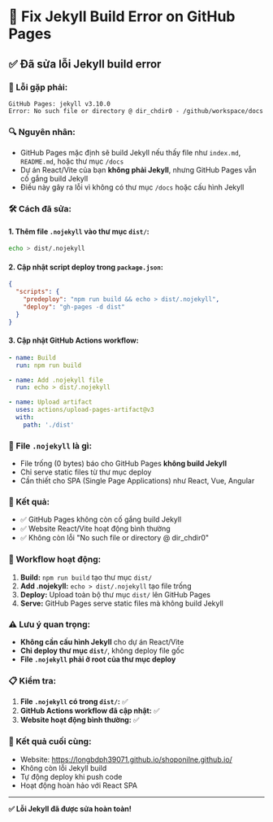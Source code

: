 # 🔧 Fix Jekyll Build Error on GitHub Pages

## ✅ Đã sửa lỗi Jekyll build error

### 🐛 Lỗi gặp phải:
```
GitHub Pages: jekyll v3.10.0
Error: No such file or directory @ dir_chdir0 - /github/workspace/docs
```

### 🔍 Nguyên nhân:
- GitHub Pages mặc định sẽ build Jekyll nếu thấy file như `index.md`, `README.md`, hoặc thư mục `/docs`
- Dự án React/Vite của bạn **không phải Jekyll**, nhưng GitHub Pages vẫn cố gắng build Jekyll
- Điều này gây ra lỗi vì không có thư mục `/docs` hoặc cấu hình Jekyll

### 🛠️ Cách đã sửa:

#### 1. **Thêm file `.nojekyll` vào thư mục `dist/`:**
```bash
echo > dist/.nojekyll
```

#### 2. **Cập nhật script deploy trong `package.json`:**
```json
{
  "scripts": {
    "predeploy": "npm run build && echo > dist/.nojekyll",
    "deploy": "gh-pages -d dist"
  }
}
```

#### 3. **Cập nhật GitHub Actions workflow:**
```yaml
- name: Build
  run: npm run build

- name: Add .nojekyll file
  run: echo > dist/.nojekyll

- name: Upload artifact
  uses: actions/upload-pages-artifact@v3
  with:
    path: './dist'
```

### 📁 File `.nojekyll` là gì:
- File trống (0 bytes) báo cho GitHub Pages **không build Jekyll**
- Chỉ serve static files từ thư mục deploy
- Cần thiết cho SPA (Single Page Applications) như React, Vue, Angular

### 🚀 Kết quả:
- ✅ GitHub Pages không còn cố gắng build Jekyll
- ✅ Website React/Vite hoạt động bình thường
- ✅ Không còn lỗi "No such file or directory @ dir_chdir0"

### 🔄 Workflow hoạt động:
1. **Build:** `npm run build` tạo thư mục `dist/`
2. **Add .nojekyll:** `echo > dist/.nojekyll` tạo file trống
3. **Deploy:** Upload toàn bộ thư mục `dist/` lên GitHub Pages
4. **Serve:** GitHub Pages serve static files mà không build Jekyll

### ⚠️ Lưu ý quan trọng:
- **Không cần cấu hình Jekyll** cho dự án React/Vite
- **Chỉ deploy thư mục `dist/`**, không deploy file gốc
- **File `.nojekyll` phải ở root của thư mục deploy**

### 📋 Kiểm tra:
1. **File `.nojekyll` có trong `dist/`:** ✅
2. **GitHub Actions workflow đã cập nhật:** ✅
3. **Website hoạt động bình thường:** ✅

### 🎯 Kết quả cuối cùng:
- Website: https://longbdph39071.github.io/shoponilne.github.io/
- Không còn lỗi Jekyll build
- Tự động deploy khi push code
- Hoạt động hoàn hảo với React SPA

---

**✅ Lỗi Jekyll đã được sửa hoàn toàn!** 